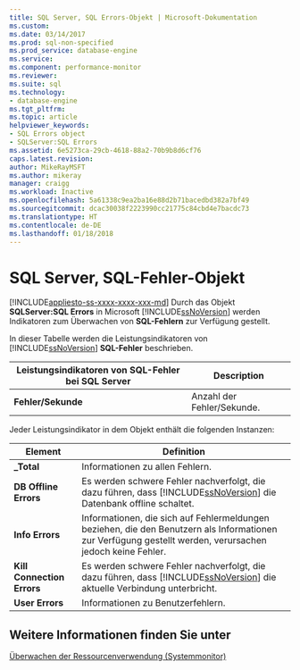 ```yaml
---
title: SQL Server, SQL Errors-Objekt | Microsoft-Dokumentation
ms.custom: 
ms.date: 03/14/2017
ms.prod: sql-non-specified
ms.prod_service: database-engine
ms.service: 
ms.component: performance-monitor
ms.reviewer: 
ms.suite: sql
ms.technology:
- database-engine
ms.tgt_pltfrm: 
ms.topic: article
helpviewer_keywords:
- SQL Errors object
- SQLServer:SQL Errors
ms.assetid: 6e5273ca-29cb-4618-88a2-70b9b8d6cf76
caps.latest.revision: 
author: MikeRayMSFT
ms.author: mikeray
manager: craigg
ms.workload: Inactive
ms.openlocfilehash: 5a61338c9ea2ba16e88d2b71bacedbd382a7bf49
ms.sourcegitcommit: dcac30038f2223990cc21775c84cbd4e7bacdc73
ms.translationtype: HT
ms.contentlocale: de-DE
ms.lasthandoff: 01/18/2018
---
```

# <a name="sql-server-sql-errors-object"></a>SQL Server, SQL-Fehler-Objekt
[!INCLUDE[appliesto-ss-xxxx-xxxx-xxx-md](../../includes/appliesto-ss-xxxx-xxxx-xxx-md.md)] Durch das Objekt **SQLServer:SQL Errors** in Microsoft [!INCLUDE[ssNoVersion](../../includes/ssnoversion-md.md)] werden Indikatoren zum Überwachen von **SQL-Fehlern** zur Verfügung gestellt.  
  
 In dieser Tabelle werden die Leistungsindikatoren von [!INCLUDE[ssNoVersion](../../includes/ssnoversion-md.md)] **SQL-Fehler** beschrieben.  
  
|Leistungsindikatoren von SQL-Fehler bei SQL Server|Description|  
|------------------------------------|-----------------|  
|**Fehler/Sekunde**|Anzahl der Fehler/Sekunde.|  
  
 Jeder Leistungsindikator in dem Objekt enthält die folgenden Instanzen:  
  
|Element|Definition|  
|----------|----------------|  
|**_Total**|Informationen zu allen Fehlern.|  
|**DB Offline Errors**|Es werden schwere Fehler nachverfolgt, die dazu führen, dass [!INCLUDE[ssNoVersion](../../includes/ssnoversion-md.md)] die Datenbank offline schaltet.|  
|**Info Errors**|Informationen, die sich auf Fehlermeldungen beziehen, die den Benutzern als Informationen zur Verfügung gestellt werden, verursachen jedoch keine Fehler.|  
|**Kill Connection Errors**|Es werden schwere Fehler nachverfolgt, die dazu führen, dass [!INCLUDE[ssNoVersion](../../includes/ssnoversion-md.md)] die aktuelle Verbindung unterbricht.|  
|**User Errors**|Informationen zu Benutzerfehlern.|  
  
## <a name="see-also"></a>Weitere Informationen finden Sie unter  
 [Überwachen der Ressourcenverwendung &#40;Systemmonitor&#41;](../../relational-databases/performance-monitor/monitor-resource-usage-system-monitor.md)  
  
  
